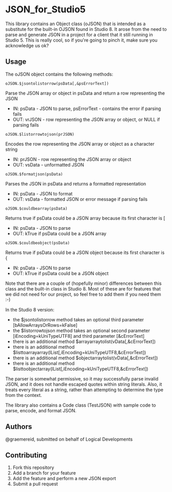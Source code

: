 # JSON_for_Studio5
This library contains an Object class (oJSON) that is intended as a substitute for the built-in OJSON found in Studio 8.
It arose from the need to parse and generate JSON in a project for a client that it still running in Studio 5.
This is really cool, so if you're going to pinch it, make sure you acknowledge us ok?

## Usage
The oJSON object contains the following methods:
```omnis
oJSON.$jsontolistorrow(psData[,&psErrorText])
```
Parse the JSON array or object in psData and return a row representing the JSON
* IN: psData - JSON to parse, psErrorText - contains the error if parsing fails
* OUT: vrJSON - row representing the JSON array or object, or NULL if parsing fails
```omnis
oJSON.$listorrowtojson(prJSON)
```
Encodes the row representing the JSON array or object as a character string
* IN: prJSON - row representing the JSON array or object
* OUT: vsData - unformatted JSON
```omnis
oJSON.$formatjson(psData)
```
Parses the JSON in psData and returns a formatted representation
* IN: psData - JSON to format
* OUT: vsData - formatted JSON or error message if parsing fails
```omnis
oJSON.$couldbearray(psData)
```
Returns true if psData could be a JSON array because its first character is [
* IN: psData - JSON to parse
* OUT: kTrue if psData could be a JSON array	
```omnis
oJSON.$couldbeobject(psData)
```
Returns true if psData could be a JSON object because its first character is {
* IN: psData - JSON to parse
* OUT: kTrue if psData could be a JSON object

Note that there are a couple of (hopefully minor) differences between this class and the built-in class in Studio 8.
Most of these are for features that we did not need for our project, so feel free to add them if you need them :-)

In the Studio 8 version:
* the $jsontolistorrow method takes an optional third parameter [bAllowArraysOrRows=kFalse]
* the $listorrowtojson method takes an optional second parameter [iEncoding=kUniTypeUTF8] and third parameter [&cErrorText]
* there is an additional method $arrayarraytolist(vData[,&cErrorText])
* there is an additional method $listtoarrayarray(lList[,iEncoding=kUniTypeUTF8,&cErrorText])
* there is an additional method $objectarraytolist(vData[,&cErrorText])
* there is an additional method $listtoobjectarray(lList[,iEncoding=kUniTypeUTF8,&cErrorText])

The parser is somewhat permissive, so it may successfully parse invalid JSON, and it does not handle escaped quotes within string literals.
Also, it treats every literal as a string, rather than attempting to determine the type from the context.

The library also contains a Code class (TestJSON) with sample code to parse, encode, and format JSON.

## Authors
@graemereid, submitted on behalf of Logical Developments

## Contributing
1. Fork this repository
1. Add a branch for your feature
1. Add the feature and perform a new JSON export
1. Submit a pull request
